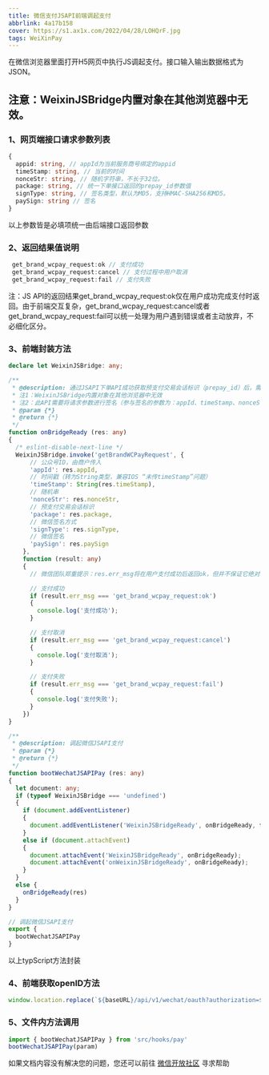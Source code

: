 ```yaml
---
title: 微信支付JSAPI前端调起支付
abbrlink: 4a17b158
cover: https://s1.ax1x.com/2022/04/28/LOHQrF.jpg
tags: WeiXinPay
---
```

在微信浏览器里面打开H5网页中执行JS调起支付。接口输入输出数据格式为JSON。
## 注意：WeixinJSBridge内置对象在其他浏览器中无效。

### 1、网页端接口请求参数列表

``` ts
{
  appid: string, // appId为当前服务商号绑定的appid
  timeStamp: string, // 当前的时间
  nonceStr: string, // 随机字符串，不长于32位。
  package: string, // 统一下单接口返回的prepay_id参数值
  signType: string, // 签名类型，默认为MD5，支持HMAC-SHA256和MD5。
  paySign: string // 签名
}
```

以上参数皆是必填项统一由后端接口返回参数

### 2、返回结果值说明

``` ts
 get_brand_wcpay_request:ok // 支付成功
 get_brand_wcpay_request:cancel // 支付过程中用户取消
 get_brand_wcpay_request:fail // 支付失败
```

注：JS API的返回结果get_brand_wcpay_request:ok仅在用户成功完成支付时返回。由于前端交互复杂，get_brand_wcpay_request:cancel或者get_brand_wcpay_request:fail可以统一处理为用户遇到错误或者主动放弃，不必细化区分。

### 3、前端封装方法

``` ts
declare let WeixinJSBridge: any;

/**
 * @description: 通过JSAPI下单API成功获取预支付交易会话标识（prepay_id）后，需要通过JSAPI调起支付API来调起微信支付收银台
 * 注1：WeixinJSBridge内置对象在其他浏览器中无效
 * 注2：此API需要将请求参数进行签名（参与签名的参数为：appId、timeStamp、nonceStr、package，参数区分大小写）
 * @param {*}
 * @return {*}
 */
function onBridgeReady (res: any)
{
  /* eslint-disable-next-line */
  WeixinJSBridge.invoke('getBrandWCPayRequest', {
      // 公众号ID，由商户传入
      'appId': res.appId,
      // 时间戳（转为String类型，兼容IOS “未传timeStamp”问题）
      'timeStamp': String(res.timeStamp),
      // 随机串
      'nonceStr': res.nonceStr,
      // 预支付交易会话标识
      'package': res.package,
      // 微信签名方式
      'signType': res.signType,
      // 微信签名
      'paySign': res.paySign
    },
    function (result: any)
    {
      // 微信团队郑重提示：res.err_msg将在用户支付成功后返回ok，但并不保证它绝对可靠。

      // 支付成功
      if (result.err_msg === 'get_brand_wcpay_request:ok')
      {
        console.log('支付成功');
      }

      // 支付取消
      if (result.err_msg === 'get_brand_wcpay_request:cancel')
      {
        console.log('支付取消');
      }

      // 支付失败
      if (result.err_msg === 'get_brand_wcpay_request:fail')
      {
        console.log('支付失败');
      }
    })
}

/**
 * @description: 调起微信JSAPI支付
 * @param {*}
 * @return {*}
 */
function bootWechatJSAPIPay (res: any)
{
  let document: any;
  if (typeof WeixinJSBridge === 'undefined')
  {
    if (document.addEventListener)
    {
      document.addEventListener('WeixinJSBridgeReady', onBridgeReady, false);
    }
    else if (document.attachEvent)
    {
      document.attachEvent('WeixinJSBridgeReady', onBridgeReady);
      document.attachEvent('onWeixinJSBridgeReady', onBridgeReady);
    }
  }
  else {
    onBridgeReady(res)
  }
}

// 调起微信JSAPI支付
export {
  bootWechatJSAPIPay
}

```

以上typScript方法封装
### 4、前端获取openID方法
``` ts
window.location.replace(`${baseURL}/api/v1/wechat/oauth?authorization=${sign}&returnUrl=${url.href}`)
```
### 5、文件内方法调用

``` ts
import { bootWechatJSAPIPay } from 'src/hooks/pay'
bootWechatJSAPIPay(param)
```
如果文档内容没有解决您的问题，您还可以前往 [微信开放社区](https://developers.weixin.qq.com/community/pay) 寻求帮助
